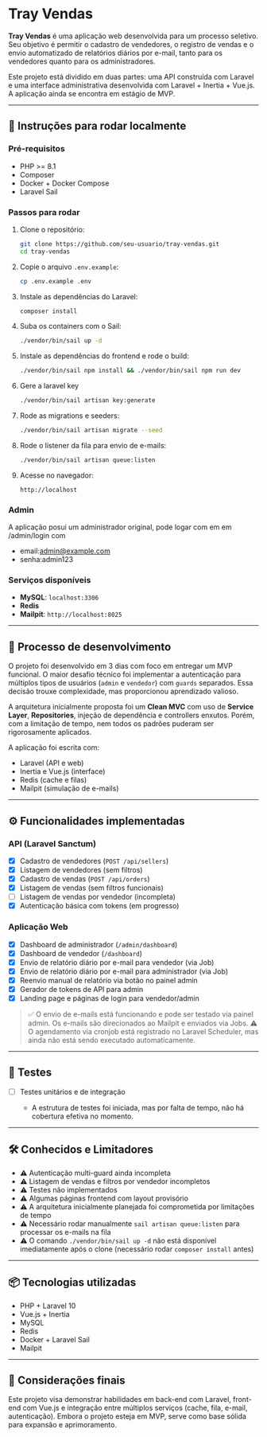 # Tray Vendas

**Tray Vendas** é uma aplicação web desenvolvida para um processo seletivo. Seu objetivo é permitir o cadastro de vendedores, o registro de vendas e o envio automatizado de relatórios diários por e-mail, tanto para os vendedores quanto para os administradores.

Este projeto está dividido em duas partes: uma API construída com Laravel e uma interface administrativa desenvolvida com Laravel + Inertia + Vue.js. A aplicação ainda se encontra em estágio de MVP.

---

## 💪 Instruções para rodar localmente

### Pré-requisitos

* PHP >= 8.1
* Composer
* Docker + Docker Compose
* Laravel Sail

### Passos para rodar

1. Clone o repositório:

   ```bash
   git clone https://github.com/seu-usuario/tray-vendas.git
   cd tray-vendas
   ```

2. Copie o arquivo `.env.example`:

   ```bash
   cp .env.example .env
   ```

3. Instale as dependências do Laravel:

   ```bash
   composer install
   ```

4. Suba os containers com o Sail:

   ```bash
   ./vendor/bin/sail up -d
   ```

5. Instale as dependências do frontend e rode o build:

   ```bash
   ./vendor/bin/sail npm install && ./vendor/bin/sail npm run dev
    ```
6. Gere a laravel key
   ```bash
   ./vendor/bin/sail artisan key:generate
   ```

7. Rode as migrations e seeders:

   ```bash
   ./vendor/bin/sail artisan migrate --seed
   ```

8. Rode o listener da fila para envio de e-mails:

   ```bash
   ./vendor/bin/sail artisan queue:listen
   ```

9. Acesse no navegador:

   ```
   http://localhost
   ```
### Admin

A aplicação posui um administrador original, pode logar com em em /admin/login com
- email:admin@example.com
- senha:admin123

### Serviços disponíveis

* **MySQL**: `localhost:3306`
* **Redis**
* **Mailpit**: `http://localhost:8025`

---

## 🧐 Processo de desenvolvimento

O projeto foi desenvolvido em 3 dias com foco em entregar um MVP funcional. O maior desafio técnico foi implementar a autenticação para múltiplos tipos de usuários (`admin` e `vendedor`) com `guards` separados. Essa decisão trouxe complexidade, mas proporcionou aprendizado valioso.

A arquitetura inicialmente proposta foi um **Clean MVC** com uso de **Service Layer**, **Repositories**, injeção de dependência e controllers enxutos. Porém, com a limitação de tempo, nem todos os padrões puderam ser rigorosamente aplicados.

A aplicação foi escrita com:

* Laravel (API e web)
* Inertia e Vue.js (interface)
* Redis (cache e filas)
* Mailpit (simulação de e-mails)

---

## ⚙️ Funcionalidades implementadas

### API (Laravel Sanctum)

* [x] Cadastro de vendedores (`POST /api/sellers`)
* [x] Listagem de vendedores (sem filtros)
* [x] Cadastro de vendas (`POST /api/orders`)
* [x] Listagem de vendas (sem filtros funcionais)
* [ ] Listagem de vendas por vendedor (incompleta)
* [x] Autenticação básica com tokens (em progresso)

### Aplicação Web

* [x] Dashboard de administrador (`/admin/dashboard`)
* [x] Dashboard de vendedor (`/dashboard`)
* [x] Envio de relatório diário por e-mail para vendedor (via Job)
* [x] Envio de relatório diário por e-mail para administrador (via Job)
* [x] Reenvio manual de relatório via botão no painel admin
* [x] Gerador de tokens de API para admin
* [x] Landing page e páginas de login para vendedor/admin

> ✅ O envio de e-mails está funcionando e pode ser testado via painel admin. Os e-mails são direcionados ao Mailpit e enviados via Jobs.
> ⚠️ O agendamento via cronjob está registrado no Laravel Scheduler, mas ainda não está sendo executado automaticamente.

---

## 🧰 Testes

* [ ] Testes unitários e de integração

  * A estrutura de testes foi iniciada, mas por falta de tempo, não há cobertura efetiva no momento.

---

## 🛠️ Conhecidos e Limitadores

* ⚠️ Autenticação multi-guard ainda incompleta
* ⚠️ Listagem de vendas e filtros por vendedor incompletos
* ⚠️ Testes não implementados
* ⚠️ Algumas páginas frontend com layout provisório
* ⚠️ A arquitetura inicialmente planejada foi comprometida por limitações de tempo
* ⚠️ Necessário rodar manualmente `sail artisan queue:listen` para processar os e-mails na fila
* ⚠️ O comando `./vendor/bin/sail up -d` não está disponível imediatamente após o clone (necessário rodar `composer install` antes)

---

## 📦 Tecnologias utilizadas

* PHP + Laravel 10
* Vue.js + Inertia
* MySQL
* Redis
* Docker + Laravel Sail
* Mailpit

---

## 🚀 Considerações finais

Este projeto visa demonstrar habilidades em back-end com Laravel, front-end com Vue.js e integração entre múltiplos serviços (cache, fila, e-mail, autenticação). Embora o projeto esteja em MVP, serve como base sólida para expansão e aprimoramento.
